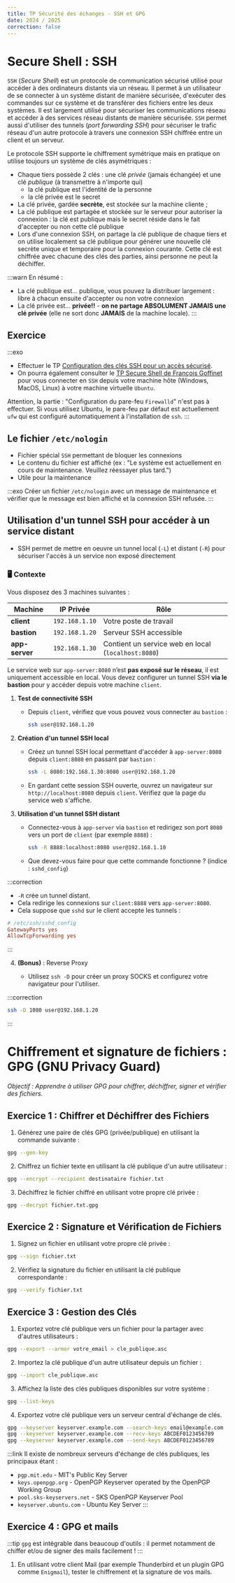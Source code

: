 ```yaml
---
title: TP Sécurité des échanges - SSH et GPG
date: 2024 / 2025
correction: false
---
```


# Secure Shell : SSH

`SSH` (_Secure Shell_) est un protocole de communication sécurisé utilisé pour accéder à des ordinateurs distants via un réseau. Il permet à un utilisateur de se connecter à un système distant de manière sécurisée, d'exécuter des commandes sur ce système et de transférer des fichiers entre les deux systèmes. Il est largement utilisé pour sécuriser les communications réseau et accéder à des services réseau distants de manière sécurisée. `SSH` permet aussi d'utiliser des tunnels (_port forwarding SSH_) pour sécuriser le trafic réseau d'un autre protocole à travers une connexion SSH chiffrée entre un client et un serveur.

Le protocole SSH supporte le chiffrement symétrique mais en pratique on utilise toujours un système de clés asymétriques :

- Chaque tiers possède 2 clés : une clé _privée_ (jamais échangée) et une clé _publique_ (à transmettre à n'importe qui)
  - la clé publique est l'identité de la personne
  - la clé privée est le secret
- La clé privée, gardée **secrète**, est stockée sur la machine cliente ;
- La clé publique est partagée et stockée sur le serveur pour autoriser la connexion : la clé est publique mais le secret réside dans le fait d'accepter ou non cette clé publique
- Lors d'une connexion SSH, on partage la clé publique de chaque tiers et on utilise localement sa clé publique pour générer une nouvelle clé secrète unique et temporaire pour la connexion courante. Cette clé est chiffrée avec chacune des clés des parties, ainsi personne ne peut la déchiffer.

:::warn
En résumé :

- La clé publique est… publique, vous pouvez la distribuer largement : libre à chacun ensuite d'accepter ou non votre connexion
- La clé privée est… **privée!!** - **on ne partage ABSOLUMENT JAMAIS une clé privée** (elle ne sort donc **JAMAIS** de la machine locale).
:::

## Exercice

:::exo
- Effectuer le TP [Configuration des clés SSH pour un accès sécurisé](/cours/devops/tp_ssh).
- On pourra également consulter le [TP Secure Shell de François Goffinet](https://linux.goffinet.org/administration/secure-shell) pour vous connecter en `SSH` depuis votre machine hôte (Windows, MacOS, Linux) à votre machine virtuelle `Ubuntu`.

Attention, la partie : "Configuration du pare-feu `Firewalld`" n'est pas à effectuer. Si vous utilisez Ubuntu, le pare-feu par défaut est actuellement `ufw` qui est configuré automatiquement à l'installation de `ssh`.
:::

## Le fichier `/etc/nologin`

- Fichier spécial `SSH` permettant de bloquer les connexions
- Le contenu du fichier est affiché (ex : "Le système est actuellement en cours de maintenance. Veuillez réessayer plus tard.")
- Utile pour la maintenance

:::exo
Créer un fichier `/etc/nologin` avec un message de maintenance et vérifier que le message est bien affiché et la connexion SSH refusée.
:::

## Utilisation d'un tunnel SSH pour accéder à un service distant

* SSH permet de mettre en oeuvre un tunnel local (`-L`) et distant (`-R`) pour sécuriser l'accès à un service non exposé directement

### 🖥️ Contexte

Vous disposez des 3 machines suivantes :

| Machine        | IP Privée      | Rôle                                                |
| -------------- | -------------- | --------------------------------------------------- |
| **client**     | `192.168.1.10` | Votre poste de travail                              |
| **bastion**    | `192.168.1.20` | Serveur SSH accessible                              |
| **app-server** | `192.168.1.30` | Contient un service web en local (`localhost:8080`) |

Le service web sur `app-server:8080` n’est **pas exposé sur le réseau**, il est uniquement accessible en local. Vous devez configurer un tunnel SSH **via le bastion** pour y accéder depuis votre machine `client`.

1. **Test de connectivité SSH**

   * Depuis `client`, vérifiez que vous pouvez vous connecter au `bastion` :

     ```bash
     ssh user@192.168.1.20
     ```

2. **Création d'un tunnel SSH local**

   * Créez un tunnel SSH local permettant d'accéder à `app-server:8080` depuis `client:8080` en passant par `bastion` :

     ```bash
     ssh -L 8080:192.168.1.30:8080 user@192.168.1.20
     ```

   * En gardant cette session SSH ouverte, ouvrez un navigateur sur `http://localhost:8080` depuis `client`. Vérifiez que la page du service web s'affiche.

3. **Utilisation d'un tunnel SSH distant**

   * Connectez-vous à `app-server` via `bastion` et redirigez son port `8080` vers un port de `client` (par exemple `8888`) :

     ```bash
     ssh -R 8888:localhost:8080 user@192.168.1.10
     ```

   * Que devez-vous faire pour que cette commande fonctionne ? (indice : `sshd_config`)

:::correction
- `-R` crée un tunnel distant.
- Cela redirige les connexions sur `client:8888` vers `app-server:8080`.
- Cela suppose que `sshd` sur le client accepte les tunnels :

```ini
# /etc/ssh/sshd_config
GatewayPorts yes
AllowTcpForwarding yes
```
:::

4. **(Bonus)** : Reverse Proxy

   * Utilisez `ssh -D` pour créer un proxy SOCKS et configurez votre navigateur pour l'utiliser.

:::correction
```sh
ssh -D 1080 user@192.168.1.20
```
:::

# Chiffrement et signature de fichiers : GPG (GNU Privacy Guard)

_Objectif : Apprendre à utiliser GPG pour chiffrer, déchiffrer, signer et vérifier des fichiers._

## Exercice 1 : Chiffrer et Déchiffrer des Fichiers

1. Générez une paire de clés GPG (privée/publique) en utilisant la commande suivante :

```sh
gpg --gen-key
```

2. Chiffrez un fichier texte en utilisant la clé publique d'un autre utilisateur :

```sh
gpg --encrypt --recipient destinataire fichier.txt
```

3. Déchiffrez le fichier chiffré en utilisant votre propre clé privée :

```sh
gpg --decrypt fichier.txt.gpg
```

## Exercice 2 : Signature et Vérification de Fichiers

1. Signez un fichier en utilisant votre propre clé privée :

```sh
gpg --sign fichier.txt
```

2. Vérifiez la signature du fichier en utilisant la clé publique correspondante :

```sh
gpg --verify fichier.txt
```

## Exercice 3 : Gestion des Clés

1. Exportez votre clé publique vers un fichier pour la partager avec d'autres utilisateurs :

```sh
gpg --export --armor votre_email > cle_publique.asc
```

2. Importez la clé publique d'un autre utilisateur depuis un fichier :

```sh
gpg --import cle_publique.asc
```

3. Affichez la liste des clés publiques disponibles sur votre système :

```sh
gpg --list-keys
```

4. Exportez votre clé publique vers un serveur central d'échange de clés.

```sh
gpg --keyserver keyserver.example.com --search-keys email@example.com
gpg --keyserver keyserver.example.com --recv-keys ABCDEF0123456789
gpg --keyserver keyserver.example.com --send-keys ABCDEF0123456789
```

:::link
Il existe de nombreux serveurs d'échange de clés publiques, les principaux étant :

- `pgp.mit.edu` - MIT's Public Key Server
- `keys.openpgp.org` - OpenPGP Keyserver operated by the OpenPGP Working Group
- `pool.sks-keyservers.net` - SKS OpenPGP Keyserver Pool
- `keyserver.ubuntu.com` - Ubuntu Key Server
:::

## Exercice 4 : GPG et mails

:::tip
`gpg` est intégrable dans beaucoup d'outils : il permet notamment de chiffer et/ou de signer des mails facilement !
:::

1. En utilisant votre client Mail (par exemple Thunderbird et un plugin GPG comme `Enigmail`), tester le chiffrement et la signature de vos mails.

